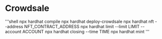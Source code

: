 # Crowdsale
'''shell
npx hardhat compile
npx hardhat deploy-crowdsale
npx hardhat nft --address NFT_CONTRACT_ADDRESS
npx hardhat limit --limit LIMIT --account ACCOUNT
npx hardhat closing --time TIME
npx hardhat mint
'''
